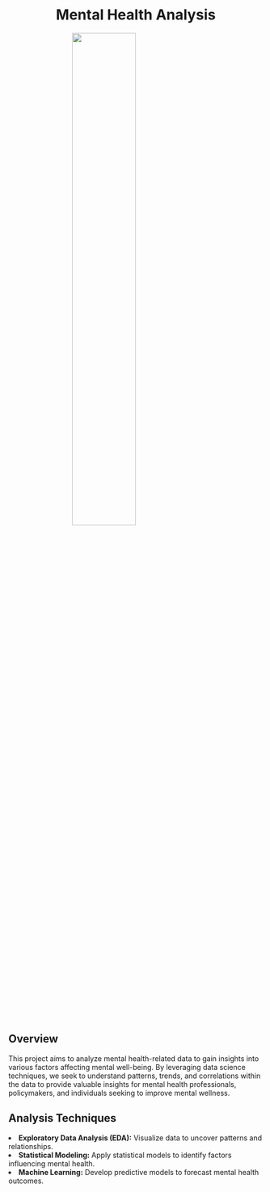 <div align="center">
    <centre><h1>Mental Health Analysis</centre><br />
       </div>
 
 
       
<img src="https://th.bing.com/th/id/R.aa495e3eb272e071ff3b9ec9fb07861d?rik=p0EM4gAtyah3Zg&riu=http%3a%2f%2fulearning.com%2fwp-content%2fuploads%2f2017%2f07%2fmental-health-assessment-730x410.jpg&ehk=O6893hu9tTD7t4LrROrolqeZDcNO2bwsJDo%2fvRRie%2bw%3d&risl=&pid=ImgRaw&r=0&sres=1&sresct=1" width="50%" style="display: block; margin: 0 auto;">
 

 <h2>Overview</h2>
 
 This project aims to analyze mental health-related data to gain insights into various factors affecting mental well-being. By leveraging data science techniques, we seek to understand patterns, trends, and correlations within the data to provide valuable insights for mental health professionals, policymakers, and individuals seeking to improve mental wellness.
 
 
 
<h2>Analysis Techniques</h2>

 <li><b>Exploratory Data Analysis (EDA):</b> Visualize data to uncover patterns and relationships.</li>
 <li> <b> Statistical Modeling:</b> Apply statistical models to identify factors influencing mental health.</li>
 <li><b>Machine Learning:</b> Develop predictive models to forecast mental health outcomes.</li>

 
 
 


 
 
